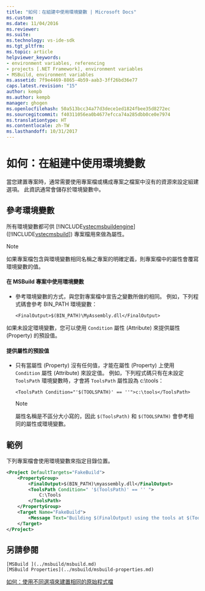```yaml
---
title: "如何：在組建中使用環境變數 | Microsoft Docs"
ms.custom: 
ms.date: 11/04/2016
ms.reviewer: 
ms.suite: 
ms.technology: vs-ide-sdk
ms.tgt_pltfrm: 
ms.topic: article
helpviewer_keywords:
- environment variables, referencing
- projects [.NET Framework], environment variables
- MSBuild, environment variables
ms.assetid: 7f9e4469-8865-4b59-aab3-3ff26bd36e77
caps.latest.revision: "15"
author: kempb
ms.author: kempb
manager: ghogen
ms.openlocfilehash: 50a513bcc34a77d3dece1ed1824fbee35d8272ec
ms.sourcegitcommit: f40311056ea0b4677efcca74a285dbb0ce0e7974
ms.translationtype: HT
ms.contentlocale: zh-TW
ms.lasthandoff: 10/31/2017
---
```

# <a name="how-to-use-environment-variables-in-a-build"></a>如何：在組建中使用環境變數
當您建置專案時，通常需要使用專案檔或構成專案之檔案中沒有的資源來設定組建選項。 此資訊通常會儲存於環境變數中。  
  
## <a name="referencing-environment-variables"></a>參考環境變數  
 所有環境變數都可供 [!INCLUDE[vstecmsbuildengine](../msbuild/includes/vstecmsbuildengine_md.md)] ([!INCLUDE[vstecmsbuild](../extensibility/internals/includes/vstecmsbuild_md.md)]) 專案檔用來做為屬性。  
  
> [!NOTE]
>  如果專案檔包含與環境變數相同名稱之專案的明確定義，則專案檔中的屬性會覆寫環境變數的值。  
  
#### <a name="to-use-an-environment-variable-in-an-msbuild-project"></a>在 MSBuild 專案中使用環境變數  
  
-   參考環境變數的方式，與您對專案檔中宣告之變數所做的相同。 例如，下列程式碼會參考 BIN_PATH 環境變數：  
  
     `<FinalOutput>$(BIN_PATH)\MyAssembly.dll</FinalOutput>`  
  
 如果未設定環境變數，您可以使用 `Condition` 屬性 (Attribute) 來提供屬性 (Property) 的預設值。  
  
#### <a name="to-provide-a-default-value-for-a-property"></a>提供屬性的預設值  
  
-   只有當屬性 (Property) 沒有任何值，才能在屬性 (Property) 上使用 `Condition` 屬性 (Attribute) 來設定值。 例如，下列程式碼只有在未設定 `ToolsPath` 環境變數時，才會將 `ToolsPath` 屬性設為 c:\tools：  
  
     `<ToolsPath Condition="'$(TOOLSPATH)' == ''">c:\tools</ToolsPath>`  
  
    > [!NOTE]
    >  屬性名稱是不區分大小寫的，因此 `$(ToolsPath)` 和 `$(TOOLSPATH)` 會參考相同的屬性或環境變數。  
  
## <a name="example"></a>範例  
 下列專案檔會使用環境變數來指定目錄位置。  
  
```xml  
<Project DefaultTargets="FakeBuild">  
    <PropertyGroup>  
        <FinalOutput>$(BIN_PATH)\myassembly.dll</FinalOutput>  
        <ToolsPath Condition=" '$(ToolsPath)' == '' ">  
            C:\Tools  
        </ToolsPath>  
    </PropertyGroup>  
    <Target Name="FakeBuild">  
        <Message Text="Building $(FinalOutput) using the tools at $(ToolsPath)..."/>  
    </Target>  
</Project>  
```  
  
## <a name="see-also"></a>另請參閱  
    [MSBuild ](../msbuild/msbuild.md)
    [MSBuild Properties](../msbuild/msbuild-properties.md)
 [如何：使用不同選項來建置相同的原始程式檔](../msbuild/how-to-build-the-same-source-files-with-different-options.md)